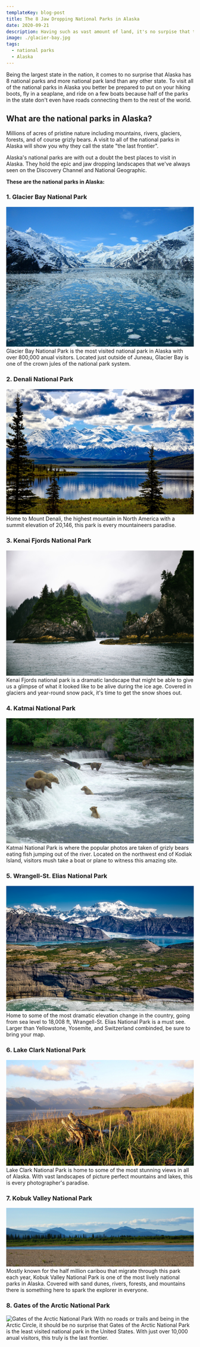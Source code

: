 ```yaml
---
templateKey: blog-post
title: The 8 Jaw Dropping National Parks in Alaska
date: 2020-09-21
description: Having such as vast amount of land, it's no surpise that the Alaska national parks happen to have some of the most jaw dropping landscapes on Earth.
image: ./glacier-bay.jpg
tags:
  - national parks
  - Alaska
---
```

Being the largest state in the nation, it comes to no surprise that Alaska has 8 national parks and more national park land than any other state. To visit all of the national parks in Alaska you better be prepared to put on your hiking boots, fly in a seaplane, and ride on a few boats because half of the parks in the state don't even have roads connecting them to the rest of the world.

## What are the national parks in Alaska?
Millions of acres of pristine nature including mountains, rivers, glaciers, forests, and of course grizly bears. A visit to all of the national parks in Alaska will show you why they call the state "the last frontier".

Alaska's national parks are with out a doubt the best places to visit in Alaska. They hold the epic and jaw dropping landscapes that we've always seen on the Discovery Channel and National Geographic.

**These are the national parks in Alaska:**

### 1. Glacier Bay National Park
![Glacier Bay National Park](./glacier-bay.jpg)
Glacier Bay National Park is the most visited national park in Alaska with over 800,000 anual visitors. Located just outside of Juneau, Glacier Bay is one of the crown jules of the national park system.

### 2. Denali National Park
![Denali National Park](./denali.jpg)
Home to Mount Denali, the highest mountain in North America with a summit elevation of 20,146, this park is every mountaineers paradise. 

### 3. Kenai Fjords National Park
![Kenai Fjords National Park](./kenai-fjords.jpg)
Kenai Fjords national park is a dramatic landscape that might be able to give us a glimpse of what it looked like to be alive during the ice age. Covered in glaciers and year-round snow pack, it's time to get the snow shoes out.

### 4. Katmai National Park
![Katmai National Park](./katmai.jpg)
Katmai National Park is where the popular photos are taken of grizly bears eating fish jumping out of the river. Located on the northwest end of Kodiak Island, visitors mush take a boat or plane to witness this amazing site.

### 5. Wrangell-St. Elias National Park
![Wrangell-St. Elias National Park](./wrangell-st-elias.jpg)
Home to some of the most dramatic elevation change in the country, going from sea level to 18,008 ft, Wrangell-St. Elias National Park is a must see. Larger than Yellowstone, Yosemite, and Switzerland combinded, be sure to bring your map.

### 6. Lake Clark National Park
![Lake Clark National Park](./lake-clark.jpg)
Lake Clark National Park is home to some of the most stunning views in all of Alaska. With vast landscapes of picture perfect mountains and lakes, this is every photographer's paradise.

### 7. Kobuk Valley National Park
![Kobuk Valley National Park](./kobuk-valley.jpg)
Mostly known for the half million caribou that migrate through this park each year, Kobuk Valley National Park is one of the most lively national parks in Alaska. Covered with sand dunes, rivers, forests, and mountains there is something here to spark the explorer in everyone.

### 8. Gates of the Arctic National Park
![Gates of the Arctic National Park](./arctic-gates.jpg)
With no roads or trails and being in the Arctic Circle, it should be no surprise that Gates of the Arctic National Park is the least visited national park in the United States. With just over 10,000 anual visitors, this truly is the last frontier.